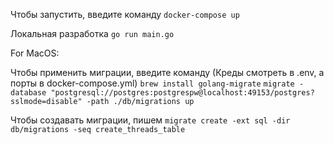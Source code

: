 Чтобы запустить, введите команду 
`docker-compose up`

Локальная разработка
`go run main.go`

For MacOS:

Чтобы применить миграции, введите команду
(Креды смотреть в .env, а порты в docker-compose.yml)
`brew install golang-migrate`
`migrate -database "postgresql://postgres:postgrespw@localhost:49153/postgres?sslmode=disable" -path ./db/migrations up`

Чтобы создавать миграции, пишем
`migrate create -ext sql -dir db/migrations -seq create_threads_table`
